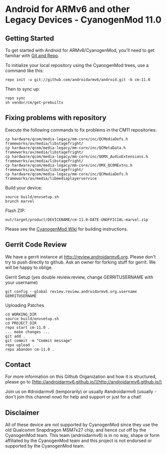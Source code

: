 Android for ARMv6 and other Legacy Devices - CyanogenMod 11.0
===========

Getting Started
---------------

To get started with Android for ARMv6/CyanogenMod, you'll need to get
familiar with [Git and Repo](http://source.android.com/source/developing.html).


To initialize your local repository using the CyanogenMod trees, use a command like this:

    repo init -u git://github.com/androidarmv6/android.git -b cm-11.0

Then to sync up:

    repo sync
    sh vendor/cm/get-prebuilts
    

Fixing problems with repository
------------------------------
Execute the following commands to fix problems in the CM11 repositories:

    cp hardware/qcom/media-legacy/mm-core/inc/QCMediaDefs.h frameworks/av/media/libstagefright/
    cp hardware/qcom/media-legacy/mm-core/inc/QCMetaData.h frameworks/av/media/libstagefright/
    cp hardware/qcom/media-legacy/mm-core/inc/QOMX_AudioExtensions.h frameworks/av/media/libstagefright/
    cp hardware/qcom/media-legacy/mm-core/inc/OMX_QCOMExtns.h frameworks/av/media/libstagefright/
    cp hardware/qcom/media-legacy/mm-core/inc/QCMediaDefs.h frameworks/av/media/libmediaplayerservice

Build your device:

    source build/envsetup.sh
    brunch marvel

Flash ZIP:

    out/target/product/DEVICENAME/cm-11.0-DATE-UNOFFICIAL-marvel.zip


Please see the [CyanogenMod Wiki](http://wiki.cyanogenmod.org/) for building instructions.


Gerrit Code Review
------------------

We have a gerrit instance at http://review.androidarmv6.org.
Please don't try to push directly to github.
Ask an owner for forking stuff for gerrit.
We will be happy to oblige.

Gerrit Setup (yes double review.review, change GERRITUSERNAME with your username)

    git config --global review.review.androidarmv6.org.username GERRITUSERNAME

Uploading Patches

    cd WORKING_DIR
    source build/envsetup.sh
    cd PROJECT_DIR
    repo start cm-11.0 .
    ... make changes ...
    git add .
    git commit -m "Commit message"
    repo upload .
    repo abandon cm-11.0 .



Contact
-------

For more information on this Github Organization and how it is structured, 
please go to [http://androidarmv6.github.io/](http://androidarmv6.github.io/)

Join us on #droidarmv6 (temporarily) or usually #androidarmv6 (usually - don't join this channel now) for help and support or just for a chat!

Disclaimer
--------

All of these device are not supported by CyanogenMod since they use the old Qualcomm
Snapdragon MSM7x27 chip, and hence cut off by the CyanogenMod team. This team (androidarmv6)
is in no way, shape or form affiliated by the CyanogenMod team and this project is not
endorsed or supported by the CyanogenMod team.

